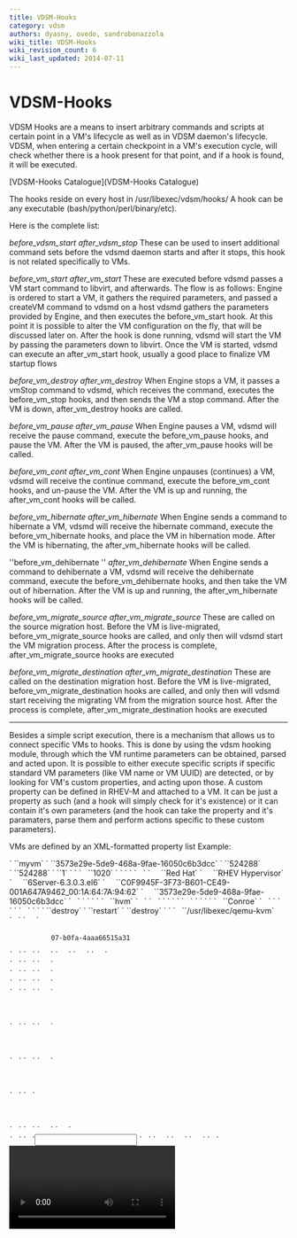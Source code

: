 ```yaml
---
title: VDSM-Hooks
category: vdsm
authors: dyasny, ovedo, sandrobonazzola
wiki_title: VDSM-Hooks
wiki_revision_count: 6
wiki_last_updated: 2014-07-11
---
```


# VDSM-Hooks

VDSM Hooks are a means to insert arbitrary commands and scripts at certain point in a VM's lifecycle as well as in VDSM daemon's lifecycle. VDSM, when entering a certain checkpoint in a VM's execution cycle, will check whether there is a hook present for that point, and if a hook is found, it will be executed.

[VDSM-Hooks Catalogue](VDSM-Hooks Catalogue)

The hooks reside on every host in /usr/libexec/vdsm/hooks/ A hook can be any executable (bash/python/perl/binary/etc).

Here is the complete list:

*before_vdsm_start* *after_vdsm_stop* These can be used to insert additional command sets before the vdsmd daemon starts and after it stops, this hook is not related specifically to VMs.

*before_vm_start* *after_vm_start* These are executed before vdsmd passes a VM start command to libvirt, and afterwards. The flow is as follows: Engine is ordered to start a VM, it gathers the required parameters, and passed a createVM command to vdsmd on a host vdsmd gathers the parameters provided by Engine, and then executes the before_vm_start hook. At this point it is possible to alter the VM configuration on the fly, that will be discussed later on. After the hook is done running, vdsmd will start the VM by passing the parameters down to libvirt. Once the VM is started, vdsmd can execute an after_vm_start hook, usually a good place to finalize VM startup flows

*before_vm_destroy* *after_vm_destroy* When Engine stops a VM, it passes a vmStop command to vdsmd, which receives the command, executes the before_vm_stop hooks, and then sends the VM a stop command. After the VM is down, after_vm_destroy hooks are called.

*before_vm_pause* *after_vm_pause* When Engine pauses a VM, vdsmd will receive the pause command, execute the before_vm_pause hooks, and pause the VM. After the VM is paused, the after_vm_pause hooks will be called.

*before_vm_cont* *after_vm_cont* When Engine unpauses (continues) a VM, vdsmd will receive the continue command, execute the before_vm_cont hooks, and un-pause the VM. After the VM is up and running, the after_vm_cont hooks will be called.

*before_vm_hibernate* *after_vm_hibernate* When Engine sends a command to hibernate a VM, vdsmd will receive the hibernate command, execute the before_vm_hibernate hooks, and place the VM in hibernation mode. After the VM is hibernating, the after_vm_hibernate hooks will be called.

''before_vm_dehibernate '' *after_vm_dehibernate* When Engine sends a command to dehibernate a VM, vdsmd will receive the dehibernate command, execute the before_vm_dehibernate hooks, and then take the VM out of hibernation. After the VM is up and running, the after_vm_hibernate hooks will be called.

*before_vm_migrate_source* *after_vm_migrate_source* These are called on the source migration host. Before the VM is live-migrated, before_vm_migrate_source hooks are called, and only then will vdsmd start the VM migration process. After the process is complete, after_vm_migrate_source hooks are executed

*before_vm_migrate_destination* *after_vm_migrate_destination* These are called on the destination migration host. Before the VM is live-migrated, before_vm_migrate_destination hooks are called, and only then will vdsmd start receiving the migrating VM from the migration source host. After the process is complete, after_vm_migrate_destination hooks are executed

------------------------------------------------------------------------

Besides a simple script execution, there is a mechanism that allows us to connect specific VMs to hooks. This is done by using the vdsm hooking module, through which the VM runtime parameters can be obtained, parsed and acted upon. It is possible to either execute specific scripts if specific standard VM parameters (like VM name or VM UUID) are detected, or by looking for VM's custom properties, and acting upon those. A custom property can be defined in RHEV-M and attached to a VM. It can be just a property as such (and a hook will simply check for it's existence) or it can contain it's own parameters (and the hook can take the property and it's paramaters, parse them and perform actions specific to these custom parameters).

VMs are defined by an XML-formatted property list Example:

<domain type='kvm' id='1'>
` `<name>`myvm`</name>
` `<uuid>`3573e29e-5de9-468a-9fae-16050c6b3dcc`</uuid>
` `<memory unit='KiB'>`524288`</memory>
` `<currentMemory unit='KiB'>`524288`</currentMemory>
` `<vcpu placement='static'>`1`</vcpu>
` `<cputune>
`   `<shares>`1020`</shares>
` `</cputune>
` `<sysinfo type='smbios'>
`   `<system>
`     `<entry name='manufacturer'>`Red Hat`</entry>
`     `<entry name='product'>`RHEV Hypervisor`</entry>
`     `<entry name='version'>`6Server-6.3.0.3.el6`</entry>
`     `<entry name='serial'>`C0F9945F-3F73-B601-CE49-001A647A9462_00:1A:64:7A:94:62`</entry>
`     `<entry name='uuid'>`3573e29e-5de9-468a-9fae-16050c6b3dcc`</entry>
`   `</system>
` `</sysinfo>
` `<os>
`   `<type arch='x86_64' machine='rhel6.2.0'>`hvm`</type>
`   `<boot dev='hd'/>
`   `<smbios mode='sysinfo'/>
` `</os>
` `<features>
`   `<acpi/>
` `</features>
` `<cpu mode='custom' match='exact'>
`   `<model fallback='allow'>`Conroe`</model>
`   `<topology sockets='1' cores='1' threads='1'/>
` `</cpu>
` `<clock offset='variable' adjustment='0'>
`   `<timer name='rtc' tickpolicy='catchup'/>
` `</clock>
` `<on_poweroff>`destroy`</on_poweroff>
` `<on_reboot>`restart`</on_reboot>
` `<on_crash>`destroy`</on_crash>
` `<devices>
`   `<emulator>`/usr/libexec/qemu-kvm`</emulator>
`   `<disk type='block' device='disk'>
`     `<driver name='qemu' type='raw' cache='none' error_policy='stop' io='native'/>
           

`     `<target dev='vda' bus='virtio'/>
`     `<serial>`07-b0fa-4aaa66515a31`</serial>
`     `<alias name='virtio-disk0'/>
           

<address type='pci' domain='0x0000' bus='0x00' slot='0x07' function='0x0'/>
`   `</disk>
`   `<disk type='file' device='cdrom'>
`     `<driver name='qemu' type='raw'/>
`     `<target dev='hdc' bus='ide'/>
`     `<readonly/>
`     `<alias name='ide0-1-0'/>
           

<address type='drive' controller='0' bus='1' target='0' unit='0'/>
`   `</disk>
`   `<controller type='virtio-serial' index='0' ports='16'>
`     `<alias name='virtio-serial0'/>
           

<address type='pci' domain='0x0000' bus='0x00' slot='0x06' function='0x0'/>
`   `</controller>
`   `<controller type='ide' index='0'>
`     `<alias name='ide0'/>
           

<address type='pci' domain='0x0000' bus='0x00' slot='0x01' function='0x1'/>
`   `</controller>
`   `<controller type='usb' index='0'>
`     `<alias name='usb0'/>
           

<address type='pci' domain='0x0000' bus='0x00' slot='0x01' function='0x2'/>
`   `</controller>
`   `<interface type='bridge'>
`     `<mac address='00:1a:4a:23:18:01'/>
           

`     `<target dev='vnet0'/>
`     `<model type='virtio'/>
`     `<alias name='net0'/>
           

<address type='pci' domain='0x0000' bus='0x00' slot='0x03' function='0x0'/>
`   `</interface>
`   `<interface type='bridge'>
`     `<mac address='00:1a:4a:23:18:02'/>
           

`     `<target dev='vnet1'/>
`     `<model type='virtio'/>
`     `<alias name='net1'/>
           

<address type='pci' domain='0x0000' bus='0x00' slot='0x04' function='0x0'/>
`   `</interface>
`   `<interface type='bridge'>
`     `<mac address='00:1a:4a:23:18:03'/>
           

`     `<target dev='vnet2'/>
`     `<model type='virtio'/>
`     `<alias name='net2'/>
           

<address type='pci' domain='0x0000' bus='0x00' slot='0x05' function='0x0'/>
`   `</interface>
`   `<channel type='unix'>
           

`     `<target type='virtio' name='com.redhat.rhevm.vdsm'/>
`     `<alias name='channel0'/>
           

<address type='virtio-serial' controller='0' bus='0' port='1'/>
`   `</channel>
`   `<channel type='spicevmc'>
`     `<target type='virtio' name='com.redhat.spice.0'/>
`     `<alias name='channel1'/>
           

<address type='virtio-serial' controller='0' bus='0' port='2'/>
`   `</channel>
`   `<input type='mouse' bus='ps2'/>
`   `<graphics type='spice' port='5900' tlsPort='5901' autoport='yes' listen='0' keymap='en-us' passwdValidTo='1970-01-01T00:00:01'>
`     `<listen type='address' address='0'/>
`     `<channel name='main' mode='secure'/>
`     `<channel name='inputs' mode='secure'/>
`   `</graphics>
         

<video>
`     `<model type='qxl' vram='65536' heads='1'/>
`     `<alias name='video0'/>
           

<address type='pci' domain='0x0000' bus='0x00' slot='0x02' function='0x0'/>
</video>
`   `<memballoon model='none'>
`     `<alias name='balloon0'/>
`   `</memballoon>
` `</devices>
` `<seclabel type='dynamic' model='selinux' relabel='yes'>
`   `<label>`system_u:system_r:svirt_t:s0:c183,c514`</label>
`   `<imagelabel>`system_u:object_r:svirt_image_t:s0:c183,c514`</imagelabel>
` `</seclabel>
</domain>

This xml can be changed in order to alter the VM settings in ways ovirt-engine doesn't support directly.

**NOTE**: Only the before_vm_start hooks are actually able to alter the VM's xml definitions, this is due to the fact that once the xml definitions are passed to libvirt, they cannot be changed as long as the VM is running. All other VM related hooks can access the VM's xml definitions, but in read-only mode.

**Writing VDSM hooks:**

Currently, the hooking module only exists in python. Here is an example of a simple vdsm hook that blocks a VM's live migration: 50_cant_migrate.py placed in before_VM_migrate_source. This hook looks for a custom property calles "cantmigrate" and if it is found, will block the VM from migrating. This can be useful for VMs that rely on a specific resource found only locally on a specific host (like a passed through USB license dongle or a TBU)

      #!/usr/bin/python
      import os
      import sys 
      if os.environ.has_key('cantmigrate'):
         sys.stderr.write('cantmigrate: before_vm_migrate_source: cannot migrate this VM\n')
         sys.exit(2)

This script does not use the hooking module, because it does not need to actually act upon the VM's specific XML.

And this is an example that uses the Hooking module to read a custom property that defines CPU pinning for a VM, and alters the VM's XML accordingly:

      #!/usr/bin/python 
      import os
      import sys
      import hooking
      import traceback
      **\1**
      if os.environ.has_key('pincpu'):
          try:
`       domxml = hooking.read_domxml()   `**`#here` `we` `read` `the` `VM` `XML` `into` `the` `domxml` `variable`**
`       vcpu = domxml.getElementsByTagName('vcpu')[0] `**`#find` `and` `read` `the` `CPU` `definition` `in` `the` `VM` `XML`**
             if not vcpu.hasAttribute('cpuset'):
`           sys.stderr.write('pincpu: pinning cpu to: %s\n' % os.environ['pincpu'])  `**`#sys.stderr.write` `is` `caught` `by` `vdsm` `and` `logged` `into` `vdsm.log` `for` `debugging`**
`           vcpu.setAttribute('cpuset', os.environ['pincpu'])  `**`#change` `an` `attribute` `here`**
`           hooking.write_domxml(domxml)                       `**`#and` `write` `to` `the` `altered` `domxml`**
             else:
                 sys.stderr.write('pincpu: cpuset attribute is present in vcpu, doing nothing\n')
         except:
             sys.stderr.write('pincpu: [unexpected error]: %s\n' % traceback.format_exc())
             sys.exit(2)
